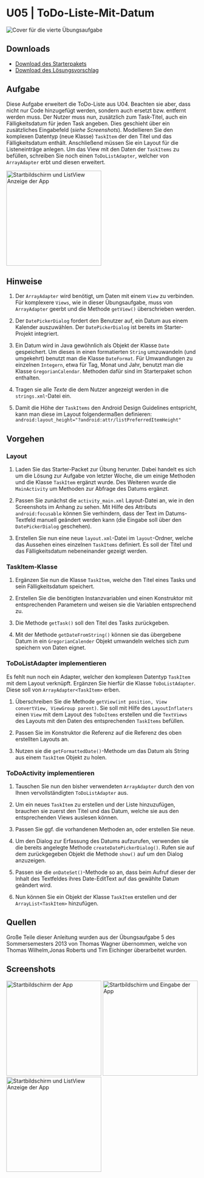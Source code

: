 # U05 | ToDo-Liste-Mit-Datum

![Cover für die vierte Übungsaufgabe](./docs/cover-1.png)

## Downloads

- [Download des Starterpakets](https://github.com/Android-Regensburg/U05-ToDo-Liste-Mit-Datum/archive/master.zip)
- [Download des Lösungsvorschlag](https://github.com/Android-Regensburg/U05-ToDo-Liste-Mit-Datum/archive/solution.zip)


## Aufgabe

Diese Aufgabe erweitert die ToDo-Liste aus U04. Beachten sie aber, dass nicht nur Code hinzugefügt werden, sondern auch ersetzt bzw. entfernt werden muss. Der Nutzer muss nun, zusätzlich zum Task-Titel, auch ein Fälligkeitsdatum für jeden Task angeben. Dies geschieht über ein zusätzliches Eingabefeld (*siehe Screenshots*). Modellieren Sie den komplexen Datentyp (neue Klasse) `TaskItem` der den Titel und das Fälligkeitsdatum enthält. Anschließend müssen Sie ein Layout für die Listeneinträge anlegen. Um das View mit den Daten der `TaskItems` zu befüllen, schreiben Sie noch einen `ToDoListAdapter`, welcher von `ArrayAdapter` erbt und diesen erweitert.

<img src="./docs/screenshot3.png" alt="Startbildschirm und ListView Anzeige der App" width="250"/>

## Hinweise

1. Der `ArrayAdapter` wird benötigt, um Daten mit einem `View` zu verbinden. Für komplexere `Views`, wie in dieser Übungsaufgabe, muss von `ArrayAdapter` geerbt und die Methode `getView()` überschrieben werden.

2. Der `DatePickerDialog` fordert den Benutzer auf, ein Datum aus einem Kalender auszuwählen. Der `DatePickerDialog` ist bereits im Starter-Projekt integriert.

3. Ein Datum wird in Java gewöhnlich als Objekt der Klasse `Date` gespeichert. Um dieses in einen formatierten `String` umzuwandeln (und umgekehrt) benutzt man die Klasse `DateFormat`. Für Umwandlungen zu einzelnen `Integern`, etwa für Tag, Monat und Jahr, benutzt man die Klasse `GregorianCalendar`. Methoden dafür sind im Starterpaket schon enthalten.

4. Tragen sie alle *Texte* die dem Nutzer angezeigt werden in die `strings.xml`-Datei ein.

5. Damit die Höhe der `TaskItems` den Android Design Guidelines entspricht, kann man diese im Layout folgendermaßen definieren: `android:layout_height="?android:attr/listPreferredItemHeight"`

## Vorgehen

### Layout

1. Laden Sie das Starter-Packet zur Übung herunter. Dabei handelt es sich um die Lösung zur Aufgabe von letzter Woche, die um einige Methoden und die Klasse `TaskItem` ergänzt wurde. Des Weiteren wurde die `MainActivity` um Methoden zur Abfrage des Datums ergänzt.

2. Passen Sie zunächst die `activity_main.xml` Layout-Datei an, wie in den Screenshots im Anhang zu sehen. Mit Hilfe des Attributs `android:focusable` können Sie verhindern, dass der Text im Datums-Textfeld manuell geändert werden kann (die Eingabe soll über den `DatePickerDialog` geschehen).

3. Erstellen Sie nun eine neue `layout.xml`-Datei im `layout`-Ordner, welche das Aussehen eines einzelnen `TaskItems` definiert. Es soll der Titel und das Fälligkeitsdatum nebeneinander gezeigt werden.

### TaskItem-Klasse

1. Ergänzen Sie nun die Klasse `TaskItem`, welche den Titel eines Tasks und sein Fälligkeitsdatum speichert.

2. Erstellen Sie die benötigten Instanzvariablen und einen Konstruktor mit entsprechenden Parametern und weisen sie die Variablen entsprechend zu.

3. Die Methode `getTask()` soll den Titel des Tasks zurückgeben.

4. Mit der Methode `getDateFromString()` können sie das übergebene Datum in ein `GregorianCalender` Objekt umwandeln welches sich zum speichern von Daten eignet.

### ToDoListAdapter implementieren

Es fehlt nun noch ein Adapter, welcher den komplexen Datentyp `TaskItem` mit dem Layout verknüpft. Ergänzen Sie hierfür die Klasse `ToDoListAdapter`. Diese soll von `ArrayAdapter<TaskItem>` erben.

1. Überschreiben Sie die Methode `getView(int position, View convertView, ViewGroup parent)`. Sie soll mit Hilfe des `LayoutInflaters` einen `View` mit dem Layout des `ToDoItems` erstellen und die `TextViews` des Layouts mit den Daten des entsprechenden `TaskItems` befüllen.

2. Passen Sie im Konstruktor die Referenz auf die Referenz des oben erstellten Layouts an.

4. Nutzen sie die `getFormattedDate()`-Methode um das Datum als String aus einem `TaskItem` Objekt zu holen.

### ToDoActivity implementieren

1. Tauschen Sie nun den bisher verwendeten `ArrayAdapter` durch den von Ihnen vervollständigten `ToDoListAdapter` aus.

2. Um ein neues `TaskItem` zu erstellen und der Liste hinzuzufügen, brauchen sie zuerst den Titel und das Datum, welche sie aus den entsprechenden Views auslesen können.

3. Passen Sie ggf. die vorhandenen Methoden an, oder erstellen Sie neue.

4. Um den Dialog zur Erfassung des Datums aufzurufen, verwenden sie die bereits angelegte Methode `createDatePickerDialog()`. Rufen sie auf dem zurückgegeben Objekt die Methode `show()` auf um den Dialog anzuzeigen.

5. Passen sie die `onDateSet()`-Methode so an, dass beim Aufruf dieser der Inhalt des Textfeldes ihres Date-EditText auf das gewählte Datum geändert wird.

6. Nun können Sie ein Objekt der Klasse `TaskItem` erstellen und der `ArrayList<TaskItem>` hinzufügen.

## Quellen

Große Teile dieser Anleitung wurden aus der Übungsaufgabe 5 des Sommersemesters 2013 von Thomas Wagner übernommen, welche von Thomas Wilhelm,Jonas Roberts und Tim Eichinger überarbeitet wurden.

## Screenshots

<img src="./docs/screenshot1.png" alt="Startbildschirm der App" width="250"/>

<img src="./docs/screenshot2.png" alt="Startbildschirm und Eingabe der App" width="250"/>

<img src="./docs/screenshot3.png" alt="Startbildschirm und ListView Anzeige der App" width="250"/>
